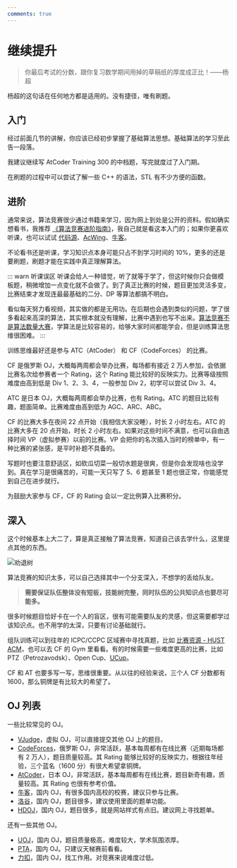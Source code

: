 ```yaml
---
comments: true
---
```


# 继续提升

> 你最后考试的分数，跟你复习数学期间用掉的草稿纸的厚度成正比！——杨超

杨超的这句话在任何地方都是适用的。没有捷径，唯有刷题。

## 入门

经过前面几节的讲解，你应该已经初步掌握了基础算法思想。基础算法的学习至此告一段落。

我建议继续写 AtCoder Training 300 的中档题，写完就度过了入门期。

在刷题的过程中可以尝试了解一些 C++ 的语法，STL 有不少方便的函数。

## 进阶

通常来说，算法竞赛很少通过书籍来学习，因为网上到处是公开的资料。假如确实想看书，我推荐 [《算法竞赛进阶指南》](https://book.douban.com/subject/30136932/)，我自己就是看这本入门的；如果你更喜欢听课，也可以试试 [代码源](https://appmhoxpcmq9368.h5.xiaoeknow.com/)、[AcWing](https://www.acwing.com/activity/)、[牛客](https://ac.nowcoder.com/acm/course)。

不论看书还是听课，学习知识点本身可能只占不到学习时间的 10%，更多的还是要刷题，刷题才能在实践中真正理解算法。

::: warn 听课误区
听课会给人一种错觉，听了就等于学了，但这时候你只会做模板题，稍微增加一点变化就不会做了。到了真正比赛的时候，题目更加灵活多变，比赛结束才发现连最最基础的二分、DP 等算法都搞不明白。

看似每天努力看视频，其实做的都是无用功。在后期也会遇到类似的问题，学了很多看起来高深的算法，其实根本就没有理解，比赛中遇到也写不出来。[算法竞赛不是算法数量大赛](../about/introduction.md#acm-比赛考啥)，学算法是比较容易的，给够大家时间都能学会，但是训练算法思维很困难。
:::

训练思维最好还是参与 ATC（AtCoder） 和 CF（CodeForces） 的比赛。

CF 是俄罗斯 OJ，大概每两周都会举办比赛，每场都有接近 2 万人参加，会依据比赛名次给参赛者一个 Rating，这个 Rating 能比较好的反映实力。比赛等级按照难度由高到低是 Div 1、2、3、4，一般参加 Div 2，初学可以尝试 Div 3、4。

ATC 是日本 OJ，大概每两周都会举办比赛，也有 Rating。ATC 的题目比较有趣，题面简单。比赛难度由高到低为 AGC、ARC、ABC。

CF 的比赛大多在夜间 22 点开始（我相信大家没睡），时长 2 小时左右。ATC 的比赛大多在 20 点开始，时长 2 小时左右。如果对这些时间不满意，也可以自由选择时间 VP（虚拟参赛）以前的比赛。VP 会把你的名次插入当时的榜单中，有一种比赛的紧张感，是平时补题不具备的。

写题时也要注意舒适区，如砍瓜切菜一般切水题是很爽，但是你会发现啥也没学到。真在学习是很痛苦的，可能一天只写了 5、6 题甚至 1 题也很正常，你能感觉到自己在进步就行。

为鼓励大家参与 CF，CF 的 Rating 会以一定比例算入比赛积分。

## 深入

这个时候基本上大二了，算是真正接触了算法竞赛，知道自己该去学什么，这里提点其他的东西。

![劝退树](./img/tree.png)

算法竞赛的知识太多，可以自己选择其中一个分支深入，不想学的丢给队友。

> **需要保证队伍整体没有短板，技能树完整，同时队伍的公共知识点也要尽可能多。**

很多时候题目恰好卡在一个人的盲区，很有可能需要队友的灵感，但这需要都学过该知识点。也不用学的太深，只要有讨论基础就行。

组队训练可以到往年的 ICPC/CCPC 区域赛中寻找真题，比如 [比赛资源 - HUST ACM](https://hustacm.com/%E6%AF%94%E8%B5%9B%E8%B5%84%E6%BA%90/#icpc)，也可以去 CF 的 Gym 里看看。有的时候需要一些难度更高的比赛，比如 PTZ（Petrozavodsk）、Open Cup、[UCup](https://ucup.ac/)。

CF 和 AT 也要多写一写，思维很重要。从以往的经验来说，三个人 CF 分数都有 1600，那么铜牌是有比较大的希望了。

## OJ 列表

一些比较常见的 OJ。

- [VJudge](https://vjudge.net/)，虚拟 OJ，可以直接提交其他 OJ 上的题目。
- [CodeForces](https://codeforces.com/)，俄罗斯 OJ，非常活跃，基本每周都有在线比赛（近期每场都有 2 万人），题目质量较高。其 Rating 能够比较好的反映实力，根据往年经验，三个蓝名（1600 分）有很大希望拿铜牌。
- [AtCoder](https://atcoder.jp/)，日本 OJ，非常活跃，基本每周都有在线比赛，题目新奇有趣，质量较高。其 Rating 也很有参考价值。
- [牛客](https://ac.nowcoder.com/acm/contest/vip-index)，国内 OJ，有很多国内高校的校赛，建议只参与比赛。
- [洛谷](https://www.luogu.com.cn/)，国内 OJ，题目很多，建议使用里面的题单功能。
- [HDOJ](https://acm.hdu.edu.cn/)，国内 OJ，题目很多，就是网站样式有点旧。建议网上寻找题单。

还有一些其他 OJ。

- [UOJ](https://uoj.ac/)，国内 OJ，题目质量极高，难度较大，学术氛围浓厚。
- [PTA](https://pintia.cn/)，国内 OJ。只建议天梯赛前看看。
- [力扣](https://leetcode.cn/)，国内 OJ，找工作用。对竞赛来说难度过低。
